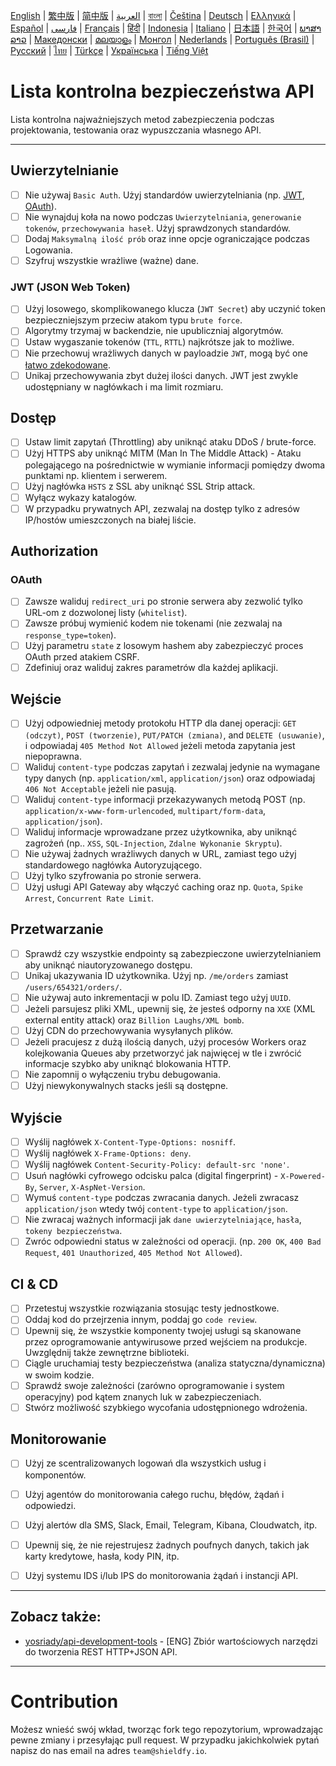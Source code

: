 [English](./README.md) | [繁中版](./README-tw.md) | [简中版](./README-zh.md) | [العربية](./README-ar.md) | [বাংলা](./README-bn.md) | [Čeština](./README-cs.md) | [Deutsch](./README-de.md) | [Ελληνικά](./README-el.md) | [Español](./README-es.md) | [فارسی](./README-fa.md) | [Français](./README-fr.md) | [हिंदी](./README-hi.md) | [Indonesia](./README-id.md) | [Italiano](./README-it.md) | [日本語](./README-ja.md) | [한국어](./README-ko.md) | [ພາສາລາວ](./README-lo.md) | [Македонски](./README-mk.md) | [മലയാളം](./README-ml.md) | [Монгол](./README-mn.md) | [Nederlands](./README-nl.md) | [Português (Brasil)](./README-pt_BR.md) | [Русский](./README-ru.md) | [ไทย](./README-th.md) | [Türkçe](./README-tr.md) | [Українська](./README-uk.md) | [Tiếng Việt](./README-vi.md)

# Lista kontrolna bezpieczeństwa API
Lista kontrolna najważniejszych metod zabezpieczenia podczas projektowania, testowania oraz wypuszczania własnego API.


---

## Uwierzytelnianie
- [ ] Nie używaj `Basic Auth`. Użyj standardów uwierzytelniania (np. [JWT](https://jwt.io/), [OAuth](https://oauth.net/)).
- [ ] Nie wynajduj koła na nowo podczas `Uwierzytelniania`, `generowanie tokenów`, `przechowywania haseł`. Użyj sprawdzonych standardów.
- [ ] Dodaj `Maksymalną ilość prób` oraz inne opcje ograniczające podczas Logowania.
- [ ] Szyfruj wszystkie wrażliwe (ważne) dane.

### JWT (JSON Web Token)
- [ ] Użyj losowego, skomplikowanego klucza (`JWT Secret`) aby uczynić token bezpieczniejszym przeciw atakom typu `brute force`.
- [ ] Algorytmy trzymaj w backendzie, nie upubliczniaj algorytmów.
- [ ] Ustaw wygaszanie tokenów (`TTL`, `RTTL`) najkrótsze jak to możliwe.
- [ ] Nie przechowuj wrażliwych danych w payloadzie `JWT`, mogą być one [łatwo zdekodowane](https://jwt.io/#debugger-io).
- [ ] Unikaj przechowywania zbyt dużej ilości danych. JWT jest zwykle udostępniany w nagłówkach i ma limit rozmiaru.

## Dostęp
- [ ] Ustaw limit zapytań (Throttling) aby uniknąć ataku DDoS / brute-force.
- [ ] Użyj HTTPS aby uniknąć MITM (Man In The Middle Attack) - Ataku polegającego na pośrednictwie w wymianie informacji pomiędzy dwoma punktami np. klientem i serwerem.
- [ ] Użyj nagłówka `HSTS` z SSL aby uniknąć SSL Strip attack.
- [ ] Wyłącz wykazy katalogów.
- [ ] W przypadku prywatnych API, zezwalaj na dostęp tylko z adresów IP/hostów umieszczonych na białej liście.

## Authorization

### OAuth
- [ ] Zawsze waliduj `redirect_uri` po stronie serwera aby zezwolić tylko URL-om z dozwolonej listy (`whitelist`).
- [ ] Zawsze próbuj wymienić kodem nie tokenami (nie zezwalaj na `response_type=token`).
- [ ] Użyj parametru `state` z losowym hashem aby zabezpieczyć proces OAuth przed atakiem CSRF.
- [ ] Zdefiniuj oraz waliduj zakres parametrów dla każdej aplikacji.

## Wejście
- [ ] Użyj odpowiedniej metody protokołu HTTP dla danej operacji: `GET (odczyt)`, `POST (tworzenie)`, `PUT/PATCH (zmiana)`, and `DELETE (usuwanie)`, i odpowiadaj `405 Method Not Allowed` jeżeli metoda zapytania jest niepoprawna.
- [ ] Waliduj `content-type` podczas zapytań i zezwalaj jedynie na wymagane typy danych (np. `application/xml`, `application/json`) oraz odpowiadaj `406 Not Acceptable` jeżeli nie pasują.
- [ ] Waliduj `content-type` informacji przekazywanych metodą POST (np. `application/x-www-form-urlencoded`, `multipart/form-data`, `application/json`).
- [ ] Waliduj informacje wprowadzane przez użytkownika, aby uniknąć zagrożeń (np.. `XSS`, `SQL-Injection`, `Zdalne Wykonanie Skryptu`).
- [ ] Nie używaj żadnych wrażliwych danych w URL, zamiast tego użyj standardowego nagłówka Autoryzującego.
- [ ] Użyj tylko szyfrowania po stronie serwera.
- [ ] Użyj usługi API Gateway aby włączyć caching oraz np. `Quota`, `Spike Arrest`, `Concurrent Rate Limit`.

## Przetwarzanie
- [ ] Sprawdź czy wszystkie endpointy są zabezpieczone uwierzytelnianiem aby uniknąć niautoryzowanego dostępu.
- [ ] Unikaj ukazywania ID użytkownika. Użyj np. `/me/orders` zamiast `/users/654321/orders/`.
- [ ] Nie używaj auto inkrementacji w polu ID. Zamiast tego użyj `UUID`.
- [ ] Jeżeli parsujesz pliki XML, upewnij się, że jesteś odporny na `XXE` (XML external entity attack) oraz `Billion Laughs/XML bomb`.
- [ ] Użyj CDN do przechowywania wysyłanych plików.
- [ ] Jeżeli pracujesz z dużą ilością danych, użyj procesów Workers oraz kolejkowania Queues aby przetworzyć jak najwięcej w tle i zwrócić informacje szybko aby uniknąć blokowania HTTP.
- [ ] Nie zapomnij o wyłączeniu trybu debugowania.
- [ ] Użyj niewykonywalnych stacks jeśli są dostępne.

## Wyjście
- [ ] Wyślij nagłówek `X-Content-Type-Options: nosniff`.
- [ ] Wyślij nagłówek `X-Frame-Options: deny`.
- [ ] Wyślij nagłówek `Content-Security-Policy: default-src 'none'`.
- [ ] Usuń nagłówki cyfrowego odcisku palca (digital fingerprint) - `X-Powered-By`, `Server`, `X-AspNet-Version`.
- [ ] Wymuś `content-type` podczas zwracania danych. Jeżeli zwracasz `application/json` wtedy twój `content-type` to `application/json`.
- [ ] Nie zwracaj ważnych informacji jak `dane uwierzytelniające`, `hasła`, `tokeny bezpieczeństwa`.
- [ ] Zwróc odpowiedni status w zależności od operacji. (np. `200 OK`, `400 Bad Request`, `401 Unauthorized`, `405 Method Not Allowed`).

## CI & CD
- [ ] Przetestuj wszystkie rozwiązania stosując testy jednostkowe.
- [ ] Oddaj kod do przejrzenia innym, poddaj go `code review`.
- [ ] Upewnij się, że wszystkie komponenty twojej usługi są skanowane przez oprogramowanie antywirusowe przed wejściem na produkcje. Uwzględnij także zewnętrzne biblioteki.
- [ ] Ciągle uruchamiaj testy bezpieczeństwa (analiza statyczna/dynamiczna) w swoim kodzie.
- [ ] Sprawdź swoje zależności (zarówno oprogramowanie i system operacyjny) pod kątem znanych luk w zabezpieczeniach.
- [ ] Stwórz możliwość szybkiego wycofania udostępnionego wdrożenia.

## Monitorowanie
- [ ] Użyj ze scentralizowanych logowań dla wszystkich usług i komponentów.
- [ ] Użyj agentów do monitorowania całego ruchu, błędów, żądań i odpowiedzi.
- [ ] Użyj alertów dla SMS, Slack, Email, Telegram, Kibana, Cloudwatch, itp.
- [ ] Upewnij się, że nie rejestrujesz żadnych poufnych danych, takich jak karty kredytowe, hasła, kody PIN, itp.
- [ ] Użyj systemu IDS i/lub IPS do monitorowania żądań i instancji API.


---

## Zobacz także:
- [yosriady/api-development-tools](https://github.com/yosriady/api-development-tools) - [ENG] Zbiór wartościowych narzędzi do tworzenia REST HTTP+JSON API.


---

# Contribution
Możesz wnieść swój wkład, tworząc fork tego repozytorium, wprowadzając pewne zmiany i przesyłając pull request. W przypadku jakichkolwiek pytań napisz do nas email na adres `team@shieldfy.io`.

